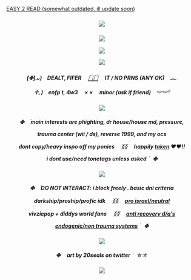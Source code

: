 [EASY 2 READ (somewhat outdated. ill update soon)](https://rentry.co/brokercoine)

    
<h3 align="center">
<img src="https://i.postimg.cc/7YQGJg1F/Untitled1002-20240924194021.png"/>
    </h3>
    <h3 align="center">
<img src="https://komarev.com/ghpvc/?username=justicedealer&label=VISITORS&color=7f736c"/>
    </h3>
     <p align="center">
<img src="https://i.postimg.cc/fzMYcPKQ/ezgif-2-2c503f0736.gif"/>
    </p>

<p align="center">
<img src="https://i.postimg.cc/cJvSznVN/Untitled998-20240924164018-1.png"/>
</p>
  

    
<h5 align="center">
[✙]𓈒ᴗ)　DEALT, FIFER 　𓉸𓉸 　IT / NO PRNS (ANY OK)　︵.

♰𓈒 )　enfp t, 4w3 　× × 　minor (ask if friend)　𓎟𓎟𓍢
</h5>

<p align="center">
<img src="https://i.postimg.cc/tJVKJ4SL/ezgif-2-88d8306616.png"/>
 </p>
 <h5 align="center">
✙⠀ ࣪ main interests are phighting, dr house/house md, pressure,

trauma center (wii / ds), reverse 1999, and my ocs
     
dont copy/*heavy* inspo off my ponies 　ᛝᛝ 　happily [taken](https://github.com/endearr) ♥︎♥︎!!

i dont use/need tonetags unless asked ࣪ ⠀✙

</h5>

<p align="center">
<img src="https://i.postimg.cc/tJVKJ4SL/ezgif-2-88d8306616.png"/>
</p>

<h5 align="center">
✙⠀ ࣪ DO NOT INTERACT: i block freely . basic dni criteria

darkship/proship/profic idk 　ᛝᛝ 　[pro israel/neutral](https://decolonizepalestine.com/)

vivziepop + diddys world fans 　ᛝᛝ 　[anti recovery d/a's](https://delusionalattachments.carrd.co/#)

[endogenic/non trauma systems](https://why-endos-are-bad.carrd.co/) ࣪ ⠀✙

</h5>

<p align="center">
<img src="https://i.postimg.cc/tJVKJ4SL/ezgif-2-88d8306616.png"/>
</p>

<h5 align="center">
✙⠀ ࣪ art by 20seals on twitter ࣪ ⠀☆☆
</p>

<h3 align="center">
<img src="https://i.postimg.cc/4yWK5cDh/Untitled1002-20240924194036.png"/>
</h3>
